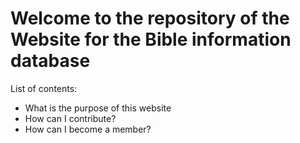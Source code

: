 # Welcome to the repository of the Website for the Bible information database

List of contents:
- What is the purpose of this website
- How can I contribute?
- How can I become a member?
